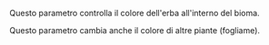 Questo parametro controlla il colore dell'erba all'interno del bioma.

Questo parametro cambia anche il colore di altre piante (fogliame).